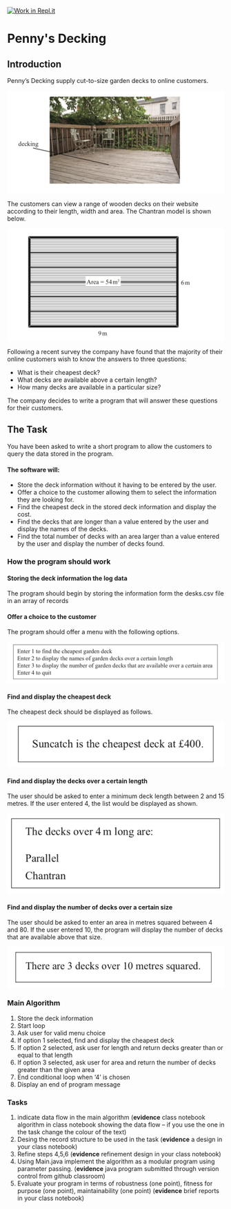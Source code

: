 [![Work in Repl.it](https://classroom.github.com/assets/work-in-replit-14baed9a392b3a25080506f3b7b6d57f295ec2978f6f33ec97e36a161684cbe9.svg)](https://classroom.github.com/online_ide?assignment_repo_id=4036059&assignment_repo_type=AssignmentRepo)
# Penny's Decking 

 

## Introduction  

Penny’s Decking supply cut-to-size garden decks to online customers.  
 
![Decking in action](Decking1.png)

The customers can view a range of wooden decks on their website according to their length, width and area. The Chantran model is shown below.  

![How to measure decking](Decking2.png)

Following a recent survey the company have found that the majority of their online customers wish to know the answers to three questions:  

* What is their cheapest deck?  
* What decks are available above a certain length?  
* How many decks are available in a particular size?  

The company decides to write a program that will answer these questions for their customers.  

## The Task 

You have been asked to write a short program to allow the customers to query the data stored in the program.  

#### The software will:  


* Store the deck information without it having to be entered by the user.  
* Offer a choice to the customer allowing them to select the information they are looking for.  
* Find the cheapest deck in the stored deck information and display the cost.  
* Find the decks that are longer than a value entered by the user and display the names of the decks.  
* Find the total number of decks with an area larger than a value entered by the user and display the number of decks found.  

### How the program should work 

 
#### Storing the deck information the log data 
 
The program should begin by storing the information form the desks.csv file in an array of records 

#### Offer a choice to the customer  

The program should offer a menu with the following options.  

![Decking interface](Decking3.png)

#### Find and display the cheapest deck  

The cheapest deck should be displayed as follows.  

![Decking cheapest](Decking4.png)
 
#### Find and display the decks over a certain length  

The user should be asked to enter a minimum deck length between 2 and 15 metres. If the user entered 4, the list would be displayed as shown.  

![Decking length](Decking5.png)

#### Find and display the number of decks over a certain size  

The user should be asked to enter an area in metres squared between 4 and 80. 
If the user entered 10, the program will display the number of decks that are available above that size.  

![Big Decking](Decking6.png)

### Main Algorithm  

1. Store the deck information  
2. Start loop  
3. Ask user for valid menu choice  
4. If option 1 selected, find and display the cheapest deck  
5. If option 2 selected, ask user for length and return decks greater than or equal to that length  
6. If option 3 selected, ask user for area and return the number of decks greater than the given area  
7. End conditional loop when ‘4’ is chosen  
8. Display an end of program message  

 
### Tasks 

1. indicate data flow in the main algorithm (**evidence** class notebook algorithm in class notebook showing the data flow – if you use the one in the task change the colour of the text) 
2. Desing the record structure to be used in the task (**evidence** a design in your class notebook) 
3. Refine steps 4,5,6 (**evidence** refinement design in your class notebook) 
4. Using Main.java implement the algorithm as a modular program using parameter passing. (**evidence** java program submitted through version control from github classroom)
5. Evaluate your program in terms of robustness (one point), fitness for purpose (one point), maintainability (one point) (**evidence** brief reports in your class notebook) 
